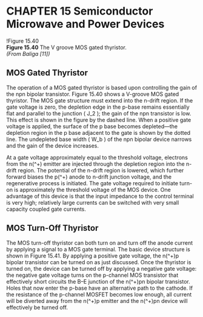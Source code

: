 # CHAPTER 15 Semiconductor Microwave and Power Devices

!Figure 15.40  
**Figure 15.40** The V groove MOS gated thyristor.  
*(From Baliga [11])*

## MOS Gated Thyristor

The operation of a MOS gated thyristor is based upon controlling the gain of the npn bipolar transistor. Figure 15.40 shows a V-groove MOS gated thyristor. The MOS gate structure must extend into the n-drift region. If the gate voltage is zero, the depletion edge in the p-base remains essentially flat and parallel to the junction \( J_2 \); the gain of the npn transistor is low. This effect is shown in the figure by the dashed line. When a positive gate voltage is applied, the surface of the p base becomes depleted—the depletion region in the p base adjacent to the gate is shown by the dotted line. The undepleted base width \( W_b \) of the npn bipolar device narrows and the gain of the device increases.

At a gate voltage approximately equal to the threshold voltage, electrons from the n\(^+\) emitter are injected through the depletion region into the n-drift region. The potential of the n-drift region is lowered, which further forward biases the p\(^+\) anode to n-drift junction voltage, and the regenerative process is initiated. The gate voltage required to initiate turn-on is approximately the threshold voltage of the MOS device. One advantage of this device is that the input impedance to the control terminal is very high; relatively large currents can be switched with very small capacity coupled gate currents.

## MOS Turn-Off Thyristor

The MOS turn-off thyristor can both turn on and turn off the anode current by applying a signal to a MOS gate terminal. The basic device structure is shown in Figure 15.41. By applying a positive gate voltage, the n\(^+\)p bipolar transistor can be turned on as just discussed. Once the thyristor is turned on, the device can be turned off by applying a negative gate voltage: the negative gate voltage turns on the p-channel MOS transistor that effectively short circuits the B–E junction of the n\(^+\)pn bipolar transistor. Holes that now enter the p-base have an alternative path to the cathode. If the resistance of the p-channel MOSFET becomes low enough, all current will be diverted away from the n\(^+\)p emitter and the n\(^+\)pn device will effectively be turned off.